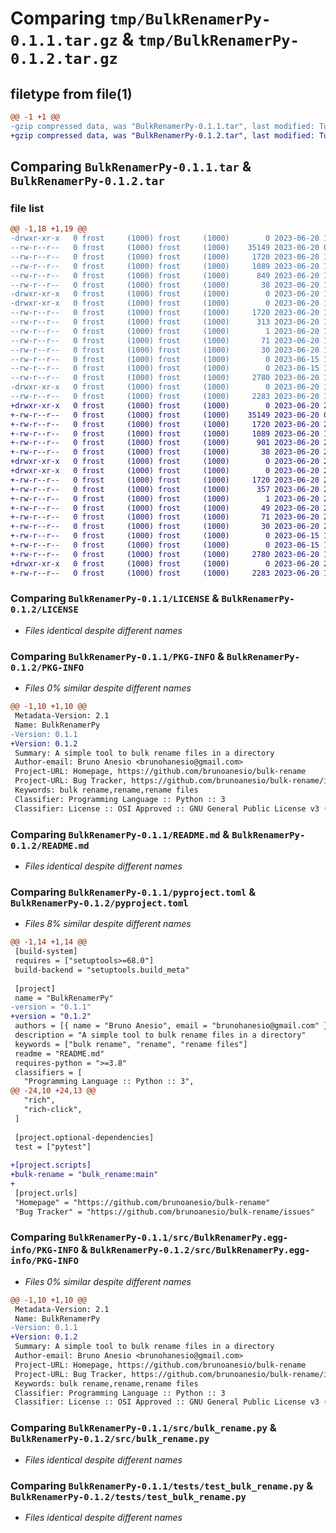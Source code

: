 # Comparing `tmp/BulkRenamerPy-0.1.1.tar.gz` & `tmp/BulkRenamerPy-0.1.2.tar.gz`

## filetype from file(1)

```diff
@@ -1 +1 @@
-gzip compressed data, was "BulkRenamerPy-0.1.1.tar", last modified: Tue Jun 20 19:59:18 2023, max compression
+gzip compressed data, was "BulkRenamerPy-0.1.2.tar", last modified: Tue Jun 20 20:14:07 2023, max compression
```

## Comparing `BulkRenamerPy-0.1.1.tar` & `BulkRenamerPy-0.1.2.tar`

### file list

```diff
@@ -1,18 +1,19 @@
-drwxr-xr-x   0 frost     (1000) frost     (1000)        0 2023-06-20 19:59:18.600173 BulkRenamerPy-0.1.1/
--rw-r--r--   0 frost     (1000) frost     (1000)    35149 2023-06-20 05:50:54.000000 BulkRenamerPy-0.1.1/LICENSE
--rw-r--r--   0 frost     (1000) frost     (1000)     1720 2023-06-20 19:59:18.600173 BulkRenamerPy-0.1.1/PKG-INFO
--rw-r--r--   0 frost     (1000) frost     (1000)     1089 2023-06-20 19:53:55.000000 BulkRenamerPy-0.1.1/README.md
--rw-r--r--   0 frost     (1000) frost     (1000)      849 2023-06-20 19:56:51.000000 BulkRenamerPy-0.1.1/pyproject.toml
--rw-r--r--   0 frost     (1000) frost     (1000)       38 2023-06-20 19:59:18.600173 BulkRenamerPy-0.1.1/setup.cfg
-drwxr-xr-x   0 frost     (1000) frost     (1000)        0 2023-06-20 19:59:18.600173 BulkRenamerPy-0.1.1/src/
-drwxr-xr-x   0 frost     (1000) frost     (1000)        0 2023-06-20 19:59:18.600173 BulkRenamerPy-0.1.1/src/BulkRenamerPy.egg-info/
--rw-r--r--   0 frost     (1000) frost     (1000)     1720 2023-06-20 19:59:18.000000 BulkRenamerPy-0.1.1/src/BulkRenamerPy.egg-info/PKG-INFO
--rw-r--r--   0 frost     (1000) frost     (1000)      313 2023-06-20 19:59:18.000000 BulkRenamerPy-0.1.1/src/BulkRenamerPy.egg-info/SOURCES.txt
--rw-r--r--   0 frost     (1000) frost     (1000)        1 2023-06-20 19:59:18.000000 BulkRenamerPy-0.1.1/src/BulkRenamerPy.egg-info/dependency_links.txt
--rw-r--r--   0 frost     (1000) frost     (1000)       71 2023-06-20 19:59:18.000000 BulkRenamerPy-0.1.1/src/BulkRenamerPy.egg-info/requires.txt
--rw-r--r--   0 frost     (1000) frost     (1000)       30 2023-06-20 19:59:18.000000 BulkRenamerPy-0.1.1/src/BulkRenamerPy.egg-info/top_level.txt
--rw-r--r--   0 frost     (1000) frost     (1000)        0 2023-06-15 18:49:54.000000 BulkRenamerPy-0.1.1/src/__init__.py
--rw-r--r--   0 frost     (1000) frost     (1000)        0 2023-06-15 18:49:54.000000 BulkRenamerPy-0.1.1/src/__main__.py
--rw-r--r--   0 frost     (1000) frost     (1000)     2780 2023-06-20 17:54:27.000000 BulkRenamerPy-0.1.1/src/bulk_rename.py
-drwxr-xr-x   0 frost     (1000) frost     (1000)        0 2023-06-20 19:59:18.600173 BulkRenamerPy-0.1.1/tests/
--rw-r--r--   0 frost     (1000) frost     (1000)     2283 2023-06-20 19:43:22.000000 BulkRenamerPy-0.1.1/tests/test_bulk_rename.py
+drwxr-xr-x   0 frost     (1000) frost     (1000)        0 2023-06-20 20:14:07.864496 BulkRenamerPy-0.1.2/
+-rw-r--r--   0 frost     (1000) frost     (1000)    35149 2023-06-20 05:50:54.000000 BulkRenamerPy-0.1.2/LICENSE
+-rw-r--r--   0 frost     (1000) frost     (1000)     1720 2023-06-20 20:14:07.864496 BulkRenamerPy-0.1.2/PKG-INFO
+-rw-r--r--   0 frost     (1000) frost     (1000)     1089 2023-06-20 19:53:55.000000 BulkRenamerPy-0.1.2/README.md
+-rw-r--r--   0 frost     (1000) frost     (1000)      901 2023-06-20 20:13:55.000000 BulkRenamerPy-0.1.2/pyproject.toml
+-rw-r--r--   0 frost     (1000) frost     (1000)       38 2023-06-20 20:14:07.864496 BulkRenamerPy-0.1.2/setup.cfg
+drwxr-xr-x   0 frost     (1000) frost     (1000)        0 2023-06-20 20:14:07.864496 BulkRenamerPy-0.1.2/src/
+drwxr-xr-x   0 frost     (1000) frost     (1000)        0 2023-06-20 20:14:07.864496 BulkRenamerPy-0.1.2/src/BulkRenamerPy.egg-info/
+-rw-r--r--   0 frost     (1000) frost     (1000)     1720 2023-06-20 20:14:07.000000 BulkRenamerPy-0.1.2/src/BulkRenamerPy.egg-info/PKG-INFO
+-rw-r--r--   0 frost     (1000) frost     (1000)      357 2023-06-20 20:14:07.000000 BulkRenamerPy-0.1.2/src/BulkRenamerPy.egg-info/SOURCES.txt
+-rw-r--r--   0 frost     (1000) frost     (1000)        1 2023-06-20 20:14:07.000000 BulkRenamerPy-0.1.2/src/BulkRenamerPy.egg-info/dependency_links.txt
+-rw-r--r--   0 frost     (1000) frost     (1000)       49 2023-06-20 20:14:07.000000 BulkRenamerPy-0.1.2/src/BulkRenamerPy.egg-info/entry_points.txt
+-rw-r--r--   0 frost     (1000) frost     (1000)       71 2023-06-20 20:14:07.000000 BulkRenamerPy-0.1.2/src/BulkRenamerPy.egg-info/requires.txt
+-rw-r--r--   0 frost     (1000) frost     (1000)       30 2023-06-20 20:14:07.000000 BulkRenamerPy-0.1.2/src/BulkRenamerPy.egg-info/top_level.txt
+-rw-r--r--   0 frost     (1000) frost     (1000)        0 2023-06-15 18:49:54.000000 BulkRenamerPy-0.1.2/src/__init__.py
+-rw-r--r--   0 frost     (1000) frost     (1000)        0 2023-06-15 18:49:54.000000 BulkRenamerPy-0.1.2/src/__main__.py
+-rw-r--r--   0 frost     (1000) frost     (1000)     2780 2023-06-20 17:54:27.000000 BulkRenamerPy-0.1.2/src/bulk_rename.py
+drwxr-xr-x   0 frost     (1000) frost     (1000)        0 2023-06-20 20:14:07.864496 BulkRenamerPy-0.1.2/tests/
+-rw-r--r--   0 frost     (1000) frost     (1000)     2283 2023-06-20 19:43:22.000000 BulkRenamerPy-0.1.2/tests/test_bulk_rename.py
```

### Comparing `BulkRenamerPy-0.1.1/LICENSE` & `BulkRenamerPy-0.1.2/LICENSE`

 * *Files identical despite different names*

### Comparing `BulkRenamerPy-0.1.1/PKG-INFO` & `BulkRenamerPy-0.1.2/PKG-INFO`

 * *Files 0% similar despite different names*

```diff
@@ -1,10 +1,10 @@
 Metadata-Version: 2.1
 Name: BulkRenamerPy
-Version: 0.1.1
+Version: 0.1.2
 Summary: A simple tool to bulk rename files in a directory
 Author-email: Bruno Anesio <brunohanesio@gmail.com>
 Project-URL: Homepage, https://github.com/brunoanesio/bulk-rename
 Project-URL: Bug Tracker, https://github.com/brunoanesio/bulk-rename/issues
 Keywords: bulk rename,rename,rename files
 Classifier: Programming Language :: Python :: 3
 Classifier: License :: OSI Approved :: GNU General Public License v3 (GPLv3)
```

### Comparing `BulkRenamerPy-0.1.1/README.md` & `BulkRenamerPy-0.1.2/README.md`

 * *Files identical despite different names*

### Comparing `BulkRenamerPy-0.1.1/pyproject.toml` & `BulkRenamerPy-0.1.2/pyproject.toml`

 * *Files 8% similar despite different names*

```diff
@@ -1,14 +1,14 @@
 [build-system]
 requires = ["setuptools>=68.0"]
 build-backend = "setuptools.build_meta"
 
 [project]
 name = "BulkRenamerPy"
-version = "0.1.1"
+version = "0.1.2"
 authors = [{ name = "Bruno Anesio", email = "brunohanesio@gmail.com" }]
 description = "A simple tool to bulk rename files in a directory"
 keywords = ["bulk rename", "rename", "rename files"]
 readme = "README.md"
 requires-python = ">=3.8"
 classifiers = [
   "Programming Language :: Python :: 3",
@@ -24,10 +24,13 @@
   "rich",
   "rich-click",
 ]
 
 [project.optional-dependencies]
 test = ["pytest"]
 
+[project.scripts]
+bulk-rename = "bulk_rename:main"
+
 [project.urls]
 "Homepage" = "https://github.com/brunoanesio/bulk-rename"
 "Bug Tracker" = "https://github.com/brunoanesio/bulk-rename/issues"
```

### Comparing `BulkRenamerPy-0.1.1/src/BulkRenamerPy.egg-info/PKG-INFO` & `BulkRenamerPy-0.1.2/src/BulkRenamerPy.egg-info/PKG-INFO`

 * *Files 0% similar despite different names*

```diff
@@ -1,10 +1,10 @@
 Metadata-Version: 2.1
 Name: BulkRenamerPy
-Version: 0.1.1
+Version: 0.1.2
 Summary: A simple tool to bulk rename files in a directory
 Author-email: Bruno Anesio <brunohanesio@gmail.com>
 Project-URL: Homepage, https://github.com/brunoanesio/bulk-rename
 Project-URL: Bug Tracker, https://github.com/brunoanesio/bulk-rename/issues
 Keywords: bulk rename,rename,rename files
 Classifier: Programming Language :: Python :: 3
 Classifier: License :: OSI Approved :: GNU General Public License v3 (GPLv3)
```

### Comparing `BulkRenamerPy-0.1.1/src/bulk_rename.py` & `BulkRenamerPy-0.1.2/src/bulk_rename.py`

 * *Files identical despite different names*

### Comparing `BulkRenamerPy-0.1.1/tests/test_bulk_rename.py` & `BulkRenamerPy-0.1.2/tests/test_bulk_rename.py`

 * *Files identical despite different names*

